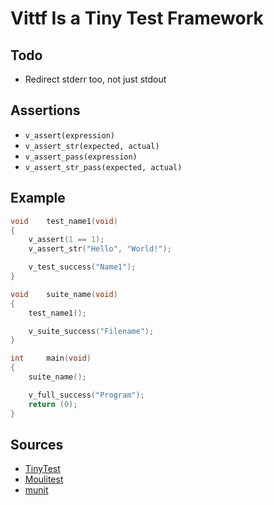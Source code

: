 # Vittf Is a Tiny Test Framework

## Todo
* Redirect stderr too, not just stdout

## Assertions
* `v_assert(expression)`
* `v_assert_str(expected, actual)`
* `v_assert_pass(expression)`
* `v_assert_str_pass(expected, actual)`

## Example
``` c
void	test_name1(void)
{
	v_assert(1 == 1);
	v_assert_str("Hello", "World!");

	v_test_success("Name1");
}

void	suite_name(void)
{
	test_name1();

	v_suite_success("Filename");
}

int		main(void)
{
	suite_name();

	v_full_success("Program");
	return (0);
}
```

## Sources
* [TinyTest](https://github.com/joewalnes/tinytest)
* [Moulitest](https://github.com/yyang42/moulitest)
* [munit](https://github.com/nemequ/munit)
